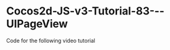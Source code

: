 Cocos2d-JS-v3-Tutorial-83---UIPageView
======================================

Code for the following video tutorial 
